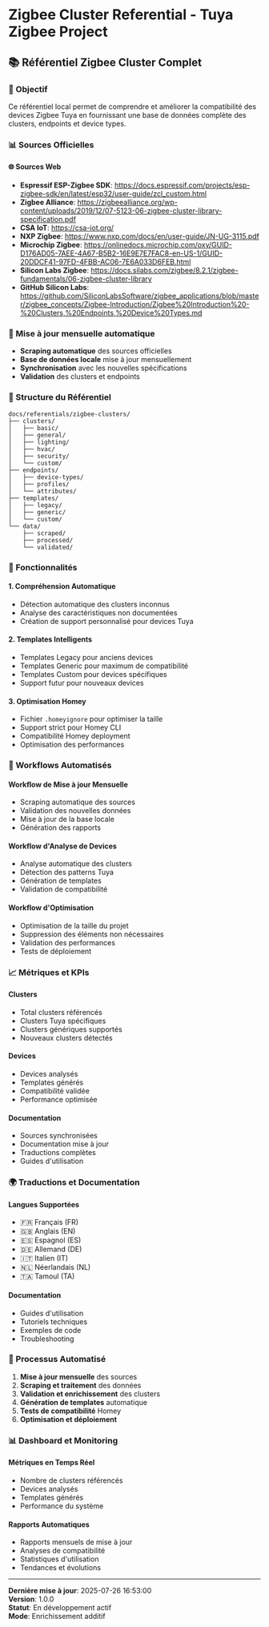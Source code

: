 # Zigbee Cluster Referential - Tuya Zigbee Project

## 📚 Référentiel Zigbee Cluster Complet

### 🎯 Objectif
Ce référentiel local permet de comprendre et améliorer la compatibilité des devices Zigbee Tuya en fournissant une base de données complète des clusters, endpoints et device types.

### 📊 Sources Officielles

#### 🌐 Sources Web
- **Espressif ESP-Zigbee SDK**: https://docs.espressif.com/projects/esp-zigbee-sdk/en/latest/esp32/user-guide/zcl_custom.html
- **Zigbee Alliance**: https://zigbeealliance.org/wp-content/uploads/2019/12/07-5123-06-zigbee-cluster-library-specification.pdf
- **CSA IoT**: https://csa-iot.org/
- **NXP Zigbee**: https://www.nxp.com/docs/en/user-guide/JN-UG-3115.pdf
- **Microchip Zigbee**: https://onlinedocs.microchip.com/oxy/GUID-D176AD05-7AEE-4A67-B5B2-16E9E7E7FAC8-en-US-1/GUID-20DDCF41-97FD-4FBB-AC06-7E6A033D6FEB.html
- **Silicon Labs Zigbee**: https://docs.silabs.com/zigbee/8.2.1/zigbee-fundamentals/06-zigbee-cluster-library
- **GitHub Silicon Labs**: https://github.com/SiliconLabsSoftware/zigbee_applications/blob/master/zigbee_concepts/Zigbee-Introduction/Zigbee%20Introduction%20-%20Clusters,%20Endpoints,%20Device%20Types.md

### 🔄 Mise à jour mensuelle automatique
- **Scraping automatique** des sources officielles
- **Base de données locale** mise à jour mensuellement
- **Synchronisation** avec les nouvelles spécifications
- **Validation** des clusters et endpoints

### 📁 Structure du Référentiel

```
docs/referentials/zigbee-clusters/
├── clusters/
│   ├── basic/
│   ├── general/
│   ├── lighting/
│   ├── hvac/
│   ├── security/
│   └── custom/
├── endpoints/
│   ├── device-types/
│   ├── profiles/
│   └── attributes/
├── templates/
│   ├── legacy/
│   ├── generic/
│   └── custom/
└── data/
    ├── scraped/
    ├── processed/
    └── validated/
```

### 🎯 Fonctionnalités

#### 1. **Compréhension Automatique**
- Détection automatique des clusters inconnus
- Analyse des caractéristiques non documentées
- Création de support personnalisé pour devices Tuya

#### 2. **Templates Intelligents**
- Templates Legacy pour anciens devices
- Templates Generic pour maximum de compatibilité
- Templates Custom pour devices spécifiques
- Support futur pour nouveaux devices

#### 3. **Optimisation Homey**
- Fichier `.homeyignore` pour optimiser la taille
- Support strict pour Homey CLI
- Compatibilité Homey deployment
- Optimisation des performances

### 🔧 Workflows Automatisés

#### Workflow de Mise à jour Mensuelle
- Scraping automatique des sources
- Validation des nouvelles données
- Mise à jour de la base locale
- Génération des rapports

#### Workflow d'Analyse de Devices
- Analyse automatique des clusters
- Détection des patterns Tuya
- Génération de templates
- Validation de compatibilité

#### Workflow d'Optimisation
- Optimisation de la taille du projet
- Suppression des éléments non nécessaires
- Validation des performances
- Tests de déploiement

### 📈 Métriques et KPIs

#### Clusters
- Total clusters référencés
- Clusters Tuya spécifiques
- Clusters génériques supportés
- Nouveaux clusters détectés

#### Devices
- Devices analysés
- Templates générés
- Compatibilité validée
- Performance optimisée

#### Documentation
- Sources synchronisées
- Documentation mise à jour
- Traductions complètes
- Guides d'utilisation

### 🌍 Traductions et Documentation

#### Langues Supportées
- 🇫🇷 Français (FR)
- 🇬🇧 Anglais (EN)
- 🇪🇸 Espagnol (ES)
- 🇩🇪 Allemand (DE)
- 🇮🇹 Italien (IT)
- 🇳🇱 Néerlandais (NL)
- 🇹🇦 Tamoul (TA)

#### Documentation
- Guides d'utilisation
- Tutoriels techniques
- Exemples de code
- Troubleshooting

### 🔄 Processus Automatisé

1. **Mise à jour mensuelle** des sources
2. **Scraping et traitement** des données
3. **Validation et enrichissement** des clusters
4. **Génération de templates** automatique
5. **Tests de compatibilité** Homey
6. **Optimisation et déploiement**

### 📊 Dashboard et Monitoring

#### Métriques en Temps Réel
- Nombre de clusters référencés
- Devices analysés
- Templates générés
- Performance du système

#### Rapports Automatiques
- Rapports mensuels de mise à jour
- Analyses de compatibilité
- Statistiques d'utilisation
- Tendances et évolutions

---

**Dernière mise à jour**: 2025-07-26 16:53:00  
**Version**: 1.0.0  
**Statut**: En développement actif  
**Mode**: Enrichissement additif 
